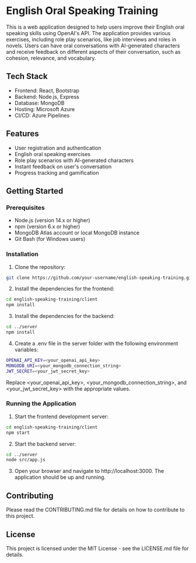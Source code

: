 # English Oral Speaking Training

This is a web application designed to help users improve their English oral speaking skills using OpenAI's API. The application provides various exercises, including role play scenarios, like job interviews and roles in novels. Users can have oral conversations with AI-generated characters and receive feedback on different aspects of their conversation, such as cohesion, relevance, and vocabulary.

## Tech Stack

- Frontend: React, Bootstrap
- Backend: Node.js, Express
- Database: MongoDB
- Hosting: Microsoft Azure
- CI/CD: Azure Pipelines

## Features

- User registration and authentication
- English oral speaking exercises
- Role play scenarios with AI-generated characters
- Instant feedback on user's conversation
- Progress tracking and gamification

## Getting Started

### Prerequisites

- Node.js (version 14.x or higher)
- npm (version 6.x or higher)
- MongoDB Atlas account or local MongoDB instance
- Git Bash (for Windows users)

### Installation

1. Clone the repository:

```bash
git clone https://github.com/your-username/english-speaking-training.git
```

2. Install the dependencies for the frontend:
```bash
cd english-speaking-training/client
npm install
```

3. Install the dependencies for the backend:
```bash
cd ../server
npm install
```

4. Create a .env file in the server folder with the following environment variables:
```bash
OPENAI_API_KEY=<your_openai_api_key>
MONGODB_URI=<your_mongodb_connection_string>
JWT_SECRET=<your_jwt_secret_key>
```
Replace <your_openai_api_key>, <your_mongodb_connection_string>, and <your_jwt_secret_key> with the appropriate values.

### Running the Application
1. Start the frontend development server:
```bash
cd english-speaking-training/client
npm start
```

2. Start the backend server:
```bash
cd ../server
node src/app.js
```

3. Open your browser and navigate to http://localhost:3000. The application should be up and running.

## Contributing
Please read the CONTRIBUTING.md file for details on how to contribute to this project.

## License
This project is licensed under the MIT License - see the LICENSE.md file for details.
